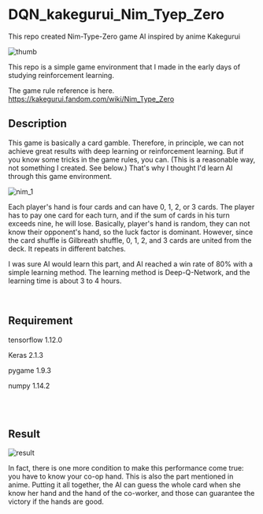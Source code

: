 # DQN_kakegurui_Nim_Tyep_Zero
This repo created Nim-Type-Zero game AI inspired by anime Kakegurui

![thumb](https://user-images.githubusercontent.com/26384442/53189361-aaa60e80-364a-11e9-8401-20f91a5e46c5.JPG)

This repo is a simple game environment that I made in the early days of studying reinforcement learning.

The game rule reference is here. 
https://kakegurui.fandom.com/wiki/Nim_Type_Zero


Description
-------------

This game is basically a card gamble.
Therefore, in principle, we can not achieve great results with deep learning or reinforcement learning.
But if you know some tricks in the game rules, you can.
(This is a reasonable way, not something I created. See below.)
That's why I thought I'd learn AI through this game environment.

![nim_1](https://user-images.githubusercontent.com/26384442/53188714-564e5f00-3649-11e9-905c-1e7313b8eb60.jpg)

Each player's hand is four cards and can have 0, 1, 2, or 3 cards.
The player has to pay one card for each turn, and if the sum of cards in his turn exceeds nine, he will lose.
Basically, player's hand is random, they can not know their opponent's hand, so the luck factor is dominant.
However, since the card shuffle is Gilbreath shuffle, 0, 1, 2, and 3 cards are united from the deck.
It repeats in different batches.


I was sure AI would learn this part, and AI reached a win rate of 80% with a simple learning method.
The learning method is Deep-Q-Network, and the learning time is about 3 to 4 hours.

<br>

Requirement
---------------
tensorflow 1.12.0

Keras 2.1.3

pygame 1.9.3

numpy 1.14.2



<br>
<br>

Result
---------------

![result](https://user-images.githubusercontent.com/26384442/53188782-6b2af280-3649-11e9-9bd4-a38605e6eaef.JPG)


In fact, there is one more condition to make this performance come true: you have to know your co-op hand.
This is also the part mentioned in anime.
Putting it all together, the AI can guess the whole card when she know her hand and the hand of the co-worker, and those can guarantee the victory if the hands are good.
